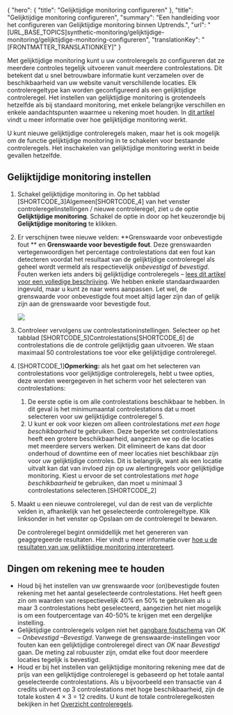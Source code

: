 {
  "hero": {
    "title": "Gelijktijdige monitoring configureren"
  },
  "title": "Gelijktijdige monitoring configureren",
  "summary": "Een handleiding voor het configureren van Gelijktijdige monitoring binnen Uptrends.",
  "url": "[URL_BASE_TOPICS]synthetic-monitoring/gelijktijdige-monitoring/gelijktijdige-monitoring-configureren",
  "translationKey": "[FRONTMATTER_TRANSLATIONKEY]"
}

Met gelijktijdige monitoring kunt u uw controleregels zo configureren dat ze meerdere controles tegelijk uitvoeren vanuit meerdere controlestations. Dit betekent dat u snel betrouwbare informatie kunt verzamelen over de beschikbaarheid van uw website vanuit verschillende locaties. Elk controleregeltype kan worden geconfigureerd als een gelijktijdige controleregel. Het instellen van gelijktijdige monitoring is grotendeels hetzelfde als bij standaard monitoring, met enkele belangrijke verschillen en enkele aandachtspunten waarmee u rekening moet houden.  In [dit artikel]([LINK_URL_1]) vindt u meer informatie over hoe gelijktijdige monitoring werkt.  
  
U kunt nieuwe gelijktijdige controleregels maken, maar het is ook mogelijk om de functie gelijktijdige  monitoring in te schakelen voor bestaande controleregels. Het inschakelen van gelijktijdige monitoring werkt in beide gevallen hetzelfde.

## Gelijktijdige monitoring instellen

1.  Schakel gelijktijdige monitoring in. Op het tabblad [SHORTCODE_3]Algemeen[SHORTCODE_4] van het venster controleregelinstellingen / nieuwe controleregel, ziet u de optie **Gelijktijdige monitoring**. Schakel de optie in door op het keuzerondje bij **Gelijktijdige monitoring** te klikken.
2.  Er verschijnen twee nieuwe velden: **Grenswaarde voor onbevestigde fout ** en **Grenswaarde voor bevestigde fout**. Deze grenswaarden vertegenwoordigen het percentage controlestations dat een fout kan detecteren voordat het resultaat van de gelijktijdige controleregel als geheel wordt vermeld als respectievelijk *onbevestigd* of *bevestigd*. Fouten werken iets anders bij gelijktijdige controleregels – [lees dit artikel voor een volledige beschrijving]([LINK_URL_2]). We hebben enkele standaardwaarden ingevuld, maar u kunt ze naar wens aanpassen. Let wel, de grenswaarde voor onbevestigde fout moet altijd lager zijn dan of gelijk zijn aan de grenswaarde voor bevestigde fout.  
      
    ![]([LINK_URL_3])
3.  Controleer vervolgens uw controlestationinstellingen. Selecteer op het tabblad [SHORTCODE_5]Controlestations[SHORTCODE_6] de controlestations die de controle gelijktijdig gaan uitvoeren. We staan maximaal 50 controlestations toe voor elke gelijktijdige controleregel.
4.  [SHORTCODE_1]**Opmerking:** als het gaat om het selecteren van controlestations voor gelijktijdige controleregels, hebt u twee opties, deze worden weergegeven in het scherm voor het selecteren van controlestations:
    1.  De eerste optie is om alle controlestations beschikbaar te hebben. In dit geval is het minimumaantal controlestations dat u moet selecteren voor uw gelijktijdige controleregel 5.
    2.  U kunt er ook voor kiezen om alleen controlestations *met een hoge beschikbaarheid* te gebruiken. Deze beperkte set controlestations heeft een grotere beschikbaarheid, aangezien we op die locaties met meerdere servers werken. Dit elimineert de kans dat door onderhoud of downtime een of meer locaties niet beschikbaar zijn voor uw gelijktijdige controles. Dit is belangrijk, want als een locatie uitvalt kan dat van invloed zijn op uw alertingregels voor gelijktijdige monitoring. Kiest u ervoor de set controlestations *met hoge beschikbaarheid* te gebruiken, dan moet u minimaal 3 controlestations selecteren.[SHORTCODE_2] 
5.  Maakt u een nieuwe controleregel, vul dan de rest van de verplichte velden in, afhankelijk van het geselecteerde controleregeltype. Klik linksonder in het venster op Opslaan om de controleregel te bewaren.  
      
    De controleregel begint onmiddellijk met het genereren van geaggregeerde resultaten. Hier vindt u meer informatie over [hoe u de resultaten van uw gelijktijdige monitoring interpreteert]([LINK_URL_4]).

## Dingen om rekening mee te houden

-   Houd bij het instellen van uw grenswaarde voor (on)bevestigde fouten rekening met het aantal geselecteerde controlestations. Het heeft geen zin om waarden van respectievelijk 40% en 50% te gebruiken als u maar 3 controlestations hebt geselecteerd, aangezien het niet mogelijk is om een foutpercentage van 40-50% te krijgen met een dergelijke instelling.
-   Gelijktijdige controleregels volgen niet het [gangbare foutschema]([LINK_URL_5]) van *OK – Onbevestigd –Bevestigd*. Vanwege de grenswaarde-instellingen voor fouten kan een gelijktijdige controleregel direct van *OK* naar *Bevestigd* gaan. De meting zal robuuster zijn, omdat elke fout door meerdere locaties tegelijk is bevestigd.
-   Houd er bij het instellen van gelijktijdige monitoring rekening mee dat de prijs van een gelijktijdige controleregel is gebaseerd op het totale aantal geselecteerde controlestations. Als u bijvoorbeeld een transactie van 4 credits uitvoert op 3 controlestations met hoge beschikbaarheid, zijn de totale kosten 4 × 3 = 12 credits. U kunt de totale controleregelkosten bekijken in het [Overzicht controleregels]([LINK_URL_6]).
